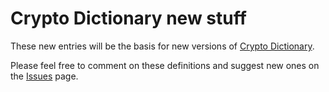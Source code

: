 # Crypto Dictionary new stuff

These new entries will be the basis for new versions of [Crypto
Dictionary](https://nostarch.com/crypto-dictionary).

Please feel free to comment on these definitions and suggest new ones on
the [Issues](https://github.com/cryptodictionary/newstuff/issues) page.


